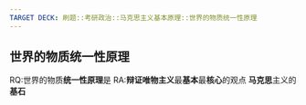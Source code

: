 ```yaml
---
TARGET DECK: 刷题::考研政治::马克思主义基本原理::世界的物质统一性原理
---
```

## 世界的物质统一性原理

RQ:世界的物质**统一性原理**是
RA:**辩证唯物主义**最**基本**最**核心**的观点
**马克思**主义的**基石**
